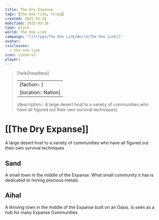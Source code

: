 ```yaml
---
title: The Dry Expanse
tags: [the-one-link, ttrpg]
created: 2025-03-26
modified: 2025-03-26
type: place
world: The One Link
campaign: "[[ttrpgs/The One Link/World|The One Link]]"
avatar: 
cssclasses:
  - the-one-link
icon: LiUsers2
player: 
---
```


> [!wiki|headless]
> 
> |               |
> | ------------- |
> | [faction:: ] |
> | [location:: Nation] |
>
> (description:: A large desert host to a variety of communities who have all figured out their own survival techniques)

# [[The Dry Expanse]]

A large desert host to a variety of communities who have all figured out their own survival techniques

## Sand

A small town in the middle of the Expanse. What small community it has is dedicated to mining precious metals.

## Aihal

A thriving town in the middle of the Expanse built on an Oasis. Is seen as a hub for many Expanse Communities

